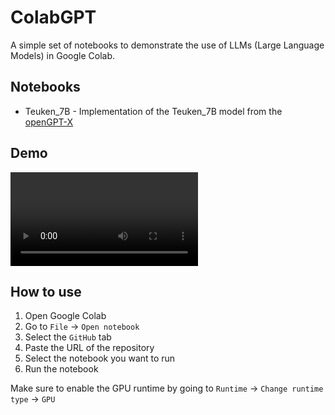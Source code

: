 # ColabGPT

A simple set of notebooks to demonstrate the use of LLMs (Large Language Models) in Google Colab.

## Notebooks

* Teuken_7B - Implementation of the Teuken_7B model from the [openGPT-X](https://huggingface.co/openGPT-X/Teuken-7B-instruct-commercial-v0.4)

## Demo

![Demo](demo.mkv)

## How to use

1. Open Google Colab
2. Go to `File` -> `Open notebook`
3. Select the `GitHub` tab
4. Paste the URL of the repository
5. Select the notebook you want to run
6. Run the notebook

Make sure to enable the GPU runtime by going to `Runtime` -> `Change runtime type` -> `GPU`

